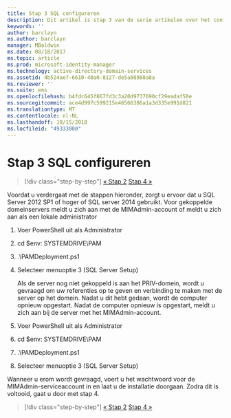 ```yaml
---
title: Stap 3 SQL configureren
description: Dit artikel is stap 3 van de serie artikelen over het configureren van Privileged Identity Manager met behulp van scripts. In het artikel worden de configuratiestappen voor de SQL-server besproken.
keywords: ''
author: barclayn
ms.author: barclayn
manager: MBaldwin
ms.date: 08/18/2017
ms.topic: article
ms.prod: microsoft-identity-manager
ms.technology: active-directory-domain-services
ms.assetid: 4b524ae7-6610-40a0-8127-de5a08988a8a
ms.reviewer: ''
ms.suite: ems
ms.openlocfilehash: b4fdc645f867fd3c3a20d9737690cf29eadaf50e
ms.sourcegitcommit: ace4d997c599215e46566386a1a3d335e991d821
ms.translationtype: MT
ms.contentlocale: nl-NL
ms.lasthandoff: 10/15/2018
ms.locfileid: "49333000"
---
```

# <a name="step-3-configuring-sql"></a>Stap 3 SQL configureren

> [!div class="step-by-step"]
> [« Stap 2](sp1-step2-configuring-corp-domain.md)
> [Stap 4 »](sp1-step4-configuring-sharepoint.md)

Voordat u verdergaat met de stappen hieronder, zorgt u ervoor dat u SQL Server 2012 SP1 of hoger of SQL server 2014 gebruikt. Voor gekoppelde domeinservers meldt u zich aan met de MIMAdmin-account of meldt u zich aan als een lokale administrator
1. Voer PowerShell uit als Administrator
2. cd $env: SYSTEMDRIVE\PAM
3. .\PAMDeployment.ps1
4. Selecteer menuoptie 3 (SQL Server Setup)

   Als de server nog niet gekoppeld is aan het PRIV-domein, wordt u gevraagd om uw referenties op te geven en verbinding te maken met de server op het domein.
   Nadat u dit hebt gedaan, wordt de computer opnieuw opgestart. Nadat de computer opnieuw is opgestart, meldt u zich aan bij de server met het MIMAdmin-account.

5. Voer PowerShell uit als Administrator
6. cd $env: SYSTEMDRIVE\PAM
7. .\PAMDeployment.ps1
8. Selecteer menuoptie 3 (SQL Server Setup)

Wanneer u erom wordt gevraagd, voert u het wachtwoord voor de MIMAdmin-serviceaccount in en laat u de installatie doorgaan. Zodra dit is voltooid, gaat u door met stap 4.

> [!div class="step-by-step"]
> [« Stap 2](sp1-step2-configuring-corp-domain.md)
> [Stap 4 »](sp1-step4-configuring-sharepoint.md)
